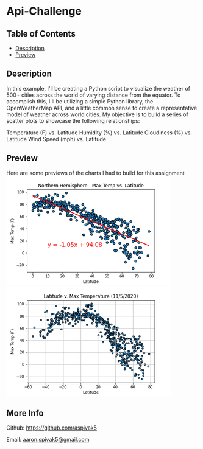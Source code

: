 # Api-Challenge


## Table of Contents
* [Description](#description)
* [Preview](#preview)

## Description
In this example, I'll be creating a Python script to visualize the weather of 500+ cities across the world of varying distance from the equator. To accomplish this, I'll be utilizing a simple Python library, the OpenWeatherMap API, and a little common sense to create a representative model of weather across world cities.
My objective is to build a series of scatter plots to showcase the following relationships:

Temperature (F) vs. Latitude
Humidity (%) vs. Latitude
Cloudiness (%) vs. Latitude
Wind Speed (mph) vs. Latitude 

## Preview
Here are some previews of the charts I had to build for this assignment 
![Preview](Images/pic1.png)
![Preview](Images/pic2.png)

## More Info
Github: https://github.com/aspivak5

Email: aaron.spivak5@gmail.com
